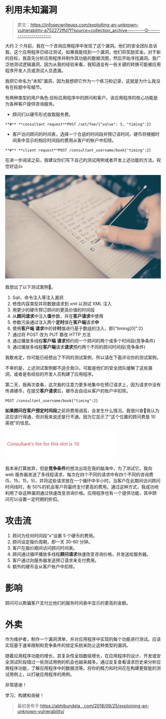 # 利用未知漏洞

> 原文：<https://infosecwriteups.com/exploiting-an-unknown-vulnerability-a752272ffd7f?source=collection_archive---------0----------------------->

大约 2 个月前，我在一个咨询应用程序中发现了这个漏洞。他们的安全团队告诉我，这个应用程序已经过测试，如果我能找到一个漏洞，他们将奖励奖金。对于新的目标，我首先分析应用程序并制作其功能的数据流图，然后开始寻找漏洞。我广泛地测试逻辑漏洞，因为从我的经验来看，我知道会有一些关键的转换可能被应用程序开发人员或测试人员遗漏。

我把它命名为“未知”漏洞，因为我想把它作为一个练习和记录，这就是为什么我没有在标题中写细节。

有两种类型的用户角色:目标应用程序中的顾问和客户。该应用程序的核心功能是为各种客户提供咨询服务。

*   顾问们以硬币形式收取服务费。

```
**#** **consultant request**POST /set/fee/{"value": 5, "timing":2}
```

*   客户访问顾问的时间表，选择一个合适的时间段并预订该时间，硬币将根据时间表中显示的相应时间段的费用从客户的帐户中扣除。

```
**#** **client request**POST /consultant_username/book{"timing":2}
```

在进一步阅读之前，我建议你们写下自己的测试用例或者开发上述功能的方法。祝您好运👍

![](img/19d1f770b6d81353db72ed50cbc15764.png)

我想出了以下测试案例🤔。

1.  Sqli、命令注入等注入漏洞
2.  修改内容类型并将数据请求到 xml 以测试 XML 注入
3.  用更少的硬币预订顾问的更高价值的时间段
4.  从**顾问请求**中注入**值**参数，并在**客户请求**中使用
5.  参数污染通过注入两个**定时**值在**客户端**请求**中**
6.  使用**客户端** **请求**中的**计时**值进行基于数组的注入，即{"timing[0]":2}
7.  通过将 POST 改为 PUT 篡改 HTTP 方法
8.  通过播放多线程**客户端** **请求**预约同一个顾问的两个或多个时间段(竞争条件)
9.  通过播放多线程**客户端**请求**请求**预约两个不同的顾问时间段(竞争条件)

我敢肯定，你可能已经想出了不同的测试案例，所以请在下面评论你的测试案例。

不幸的是，上述测试案例都不适合我😥。可能是他们的安全团队缓解了这些漏洞，或者是有经验的开发人员构建了应用程序。

第二天，我再次查看，这次我的注意力更多地集中在预订请求上，因为请求中没有传递硬币，在提交**客户请求**后，硬币会自动从客户的账户中扣除。

```
POST /consultant_username/book{"timing":2}
```

**如果顾问在客户预定时间段**之前将费用调高，会发生什么情况。我很兴奋🤩我认为这应该行得通，但对我来说还是行不通。因为它显示了“这个位置的顾问费是 10 英镑”的信息。

![](img/bec71aeb4960da36ab474cfb4d22d215.png)

我本来打算放弃，但是**竞争条件**的想法出现在我的脑海中，为了测试它，我向 web 服务器发送了多线程请求，每次在四个不同的请求中有四个不同的咨询费(5，15，15，5)，并将这些请求放在一个循环中半小时。当客户在此期间访问顾问时间线时，有 50%的机会客户将最终支付更高的费用。通过这种方式，我成功地利用了😄这种漏洞通过快速改变咨询价格。应用程序也有一个提供功能，其中顾问可以设置一定时期的折扣。

# **攻击流**

1.  顾问为任何时间段“x”设置 5 个硬币的费用。
2.  顾问设定报价周期，即一天 30-60 分钟。
3.  客户在报价期间访问顾问时间表。
4.  顾问通过循环播放多线程**顾问请求**快速改变咨询价格，并发送给服务器。
5.  客户通过向服务器发送预订请求来支付费用。
6.  额外的硬币会从客户账户中扣除。

# **影响**

顾问可以欺骗客户支付比他们的服务时间表中显示的更高的金额。

# **外卖**

作为维护者，制作一个漏洞清单，并对应用程序中实现的每个功能进行测试。应该实现基于速率限制和竞争条件的锁定系统来防止这种类型的漏洞。

随着应用程序功能的增长，其复杂性呈指数级增长，在应用程序的设计、开发或安全测试阶段错过一些测试用例的机会也越来越多。通过反复查看请求历史来分析应用程序功能，了解应用程序中的数据流等。将你的精力和时间花在构建更智能的测试用例上，以打破应用程序的用例。

非常感谢！

学习、构建和突破！

> 最初发布于:[https://abhibundela . com/2018/09/25/exploining-an-unknown-vulnerability/](https://abhibundela.com/2018/09/25/exploiting-an-unknown-vulnerability/)